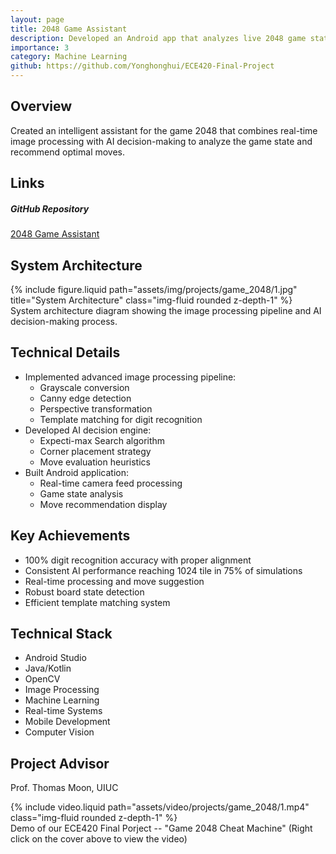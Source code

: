 ```yaml
---
layout: page
title: 2048 Game Assistant
description: Developed an Android app that analyzes live 2048 game state and suggests optimal moves
importance: 3
category: Machine Learning
github: https://github.com/Yonghonghui/ECE420-Final-Project
---
```


## Overview

Created an intelligent assistant for the game 2048 that combines real-time image processing with AI decision-making to analyze the game state and recommend optimal moves.

## Links

<div class="repositories d-flex flex-wrap flex-md-row flex-column justify-content-between align-items-center">
  <div class="repo p-2">
    <h5 class="font-weight-bold text">GitHub Repository</h5>
    <a href="https://github.com/Yonghonghui/ECE420-Final-Project" target="_blank">
      <i class="fab fa-github"></i> 2048 Game Assistant
    </a>
  </div>
</div>

## System Architecture

<div class="row">
    <div class="col-sm mt-3 mt-md-0">
        {% include figure.liquid path="assets/img/projects/game_2048/1.jpg" title="System Architecture" class="img-fluid rounded z-depth-1" %}
    </div>
</div>
<div class="caption">
    System architecture diagram showing the image processing pipeline and AI decision-making process.
</div>

## Technical Details

- Implemented advanced image processing pipeline:
  - Grayscale conversion
  - Canny edge detection
  - Perspective transformation
  - Template matching for digit recognition
- Developed AI decision engine:
  - Expecti-max Search algorithm
  - Corner placement strategy
  - Move evaluation heuristics
- Built Android application:
  - Real-time camera feed processing
  - Game state analysis
  - Move recommendation display

## Key Achievements

- 100% digit recognition accuracy with proper alignment
- Consistent AI performance reaching 1024 tile in 75% of simulations
- Real-time processing and move suggestion
- Robust board state detection
- Efficient template matching system

## Technical Stack

- Android Studio
- Java/Kotlin
- OpenCV
- Image Processing
- Machine Learning
- Real-time Systems
- Mobile Development
- Computer Vision

## Project Advisor
Prof. Thomas Moon, UIUC 

<div class="row">
    <div class="col-sm mt-3 mt-md-0">
        {% include video.liquid path="assets/video/projects/game_2048/1.mp4" 
                              class="img-fluid rounded z-depth-1" %}
    </div>
</div>
<div class="caption">
    Demo of our ECE420 Final Porject -- "Game 2048 Cheat Machine" (Right click on the cover above to view the video)
</div> 